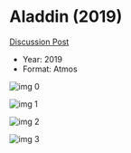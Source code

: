 # Aladdin (2019)

[Discussion Post](https://www.avsforum.com/threads/bass-eq-for-filtered-movies.2995212/post-58479748)

* Year: 2019
* Format: Atmos

![img 0](https://i.imgur.com/hHEZU9b.jpg)

![img 1](https://i.imgur.com/JmZSUDf.png)

![img 2](https://i.imgur.com/5zVwUuu.jpg)

![img 3](https://i.imgur.com/hZVZb5i.png)

